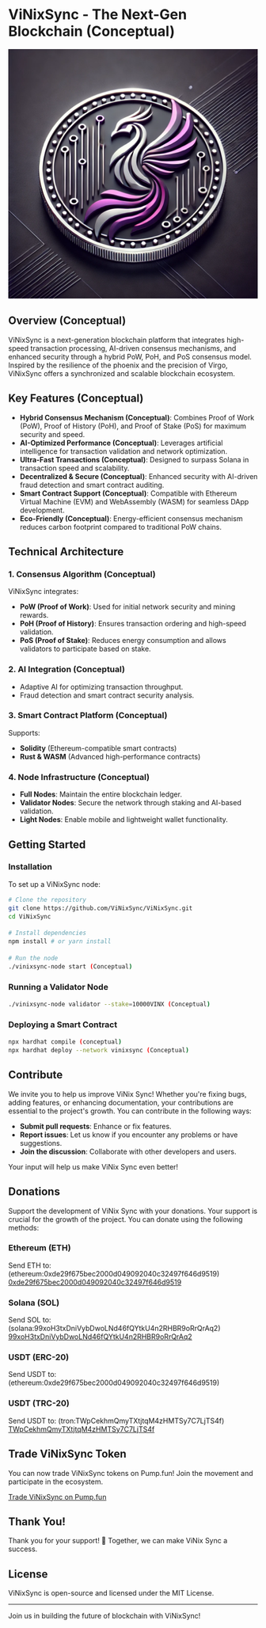 # ViNixSync - The Next-Gen Blockchain (Conceptual)

![ViNixSync Logo](https://raw.githubusercontent.com/soden46/ViNixSync/refs/heads/main/media/ViNixSync.webp)

## Overview (Conceptual)
ViNixSync is a next-generation blockchain platform that integrates high-speed transaction processing, AI-driven consensus mechanisms, and enhanced security through a hybrid PoW, PoH, and PoS consensus model. Inspired by the resilience of the phoenix and the precision of Virgo, ViNixSync offers a synchronized and scalable blockchain ecosystem.

## Key Features (Conceptual)
- **Hybrid Consensus Mechanism (Conceptual)**: Combines Proof of Work (PoW), Proof of History (PoH), and Proof of Stake (PoS) for maximum security and speed.
- **AI-Optimized Performance (Conceptual)**: Leverages artificial intelligence for transaction validation and network optimization.
- **Ultra-Fast Transactions (Conceptual)**: Designed to surpass Solana in transaction speed and scalability.
- **Decentralized & Secure (Conceptual)**: Enhanced security with AI-driven fraud detection and smart contract auditing.
- **Smart Contract Support (Conceptual)**: Compatible with Ethereum Virtual Machine (EVM) and WebAssembly (WASM) for seamless DApp development.
- **Eco-Friendly (Conceptual)**: Energy-efficient consensus mechanism reduces carbon footprint compared to traditional PoW chains.

## Technical Architecture
### 1. **Consensus Algorithm (Conceptual)**
ViNixSync integrates:
- **PoW (Proof of Work)**: Used for initial network security and mining rewards.
- **PoH (Proof of History)**: Ensures transaction ordering and high-speed validation.
- **PoS (Proof of Stake)**: Reduces energy consumption and allows validators to participate based on stake.

### 2. **AI Integration (Conceptual)**
- Adaptive AI for optimizing transaction throughput.
- Fraud detection and smart contract security analysis.

### 3. **Smart Contract Platform (Conceptual)**
Supports:
- **Solidity** (Ethereum-compatible smart contracts)
- **Rust & WASM** (Advanced high-performance contracts)

### 4. **Node Infrastructure (Conceptual)**
- **Full Nodes**: Maintain the entire blockchain ledger.
- **Validator Nodes**: Secure the network through staking and AI-based validation.
- **Light Nodes**: Enable mobile and lightweight wallet functionality.

## Getting Started
### Installation
To set up a ViNixSync node:
```sh
# Clone the repository
git clone https://github.com/ViNixSync/ViNixSync.git
cd ViNixSync

# Install dependencies
npm install # or yarn install

# Run the node
./vinixsync-node start (Conceptual)
```

### Running a Validator Node
```sh
./vinixsync-node validator --stake=10000VINX (Conceptual)
```

### Deploying a Smart Contract
```sh
npx hardhat compile (conceptual)
npx hardhat deploy --network vinixsync (Conceptual)
```

## Contribute

We invite you to help us improve ViNix Sync! Whether you're fixing bugs, adding features, or enhancing documentation, your contributions are essential to the project's growth. You can contribute in the following ways:

- **Submit pull requests**: Enhance or fix features.
- **Report issues**: Let us know if you encounter any problems or have suggestions.
- **Join the discussion**: Collaborate with other developers and users.

Your input will help us make ViNix Sync even better!

## Donations

Support the development of ViNix Sync with your donations. Your support is crucial for the growth of the project. You can donate using the following methods:

### Ethereum (ETH)
Send ETH to: (ethereum:0xde29f675bec2000d049092040c32497f646d9519) [0xde29f675bec2000d049092040c32497f646d9519](ethereum:0xde29f675bec2000d049092040c32497f646d9519)

### Solana (SOL)
Send SOL to: (solana:99xoH3txDniVybDwoLNd46fQYtkU4n2RHBR9oRrQrAq2) [99xoH3txDniVybDwoLNd46fQYtkU4n2RHBR9oRrQrAq2](solana:99xoH3txDniVybDwoLNd46fQYtkU4n2RHBR9oRrQrAq2)

### USDT (ERC-20)
Send USDT to: (ethereum:0xde29f675bec2000d049092040c32497f646d9519)

### USDT (TRC-20)
Send USDT to: (tron:TWpCekhmQmyTXtjtqM4zHMTSy7C7LjTS4f) [TWpCekhmQmyTXtjtqM4zHMTSy7C7LjTS4f](tron:TWpCekhmQmyTXtjtqM4zHMTSy7C7LjTS4f)

## Trade ViNixSync Token

You can now trade ViNixSync tokens on Pump.fun! Join the movement and participate in the ecosystem.

[Trade ViNixSync on Pump.fun](https://pump.fun/coin/2EtbcXu1vUheup45aLVm1CAHLDpzbrebAwtAHNPYpump)

## Thank You!

Thank you for your support! 🚀 Together, we can make ViNix Sync a success.

## License
ViNixSync is open-source and licensed under the MIT License.

---

Join us in building the future of blockchain with ViNixSync!
